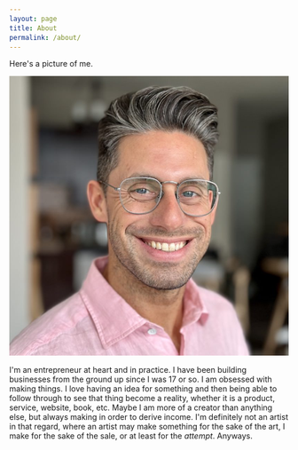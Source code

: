 ```yaml
---
layout: page
title: About
permalink: /about/
---
```

Here's a picture of me.

![Aaron Aiken](/assets/img/aaronaiken.jpeg)

I'm an entrepreneur at heart and in practice. I have been building businesses from the ground up since I was 17 or so. I am obsessed with making things. I love having an idea for something and then being able to follow through to see that thing become a reality, whether it is a product, service, website, book, etc. Maybe I am more of a creator than anything else, but always making in order to derive income. I'm definitely not an artist in that regard, where an artist may make something for the sake of the art, I make for the sake of the sale, or at least for the _attempt_. Anyways. 